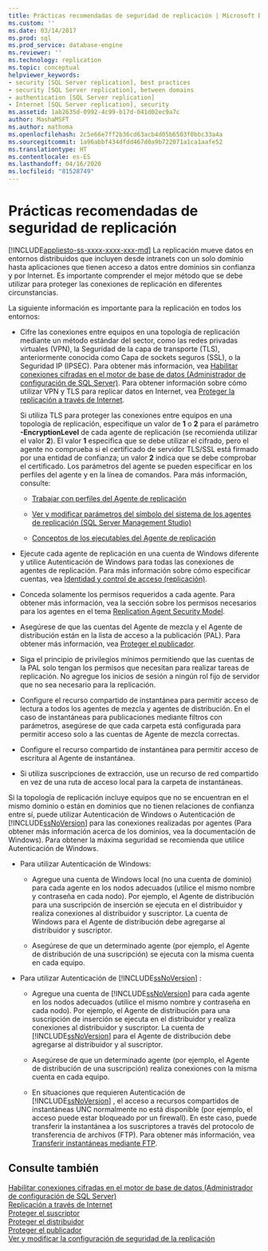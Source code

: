 ```yaml
---
title: Prácticas recomendadas de seguridad de replicación | Microsoft Docs
ms.custom: ''
ms.date: 03/14/2017
ms.prod: sql
ms.prod_service: database-engine
ms.reviewer: ''
ms.technology: replication
ms.topic: conceptual
helpviewer_keywords:
- security [SQL Server replication], best practices
- security [SQL Server replication], between domains
- authentication [SQL Server replication]
- Internet [SQL Server replication], security
ms.assetid: 1ab2635d-0992-4c99-b17d-041d02ec9a7c
author: MashaMSFT
ms.author: mathoma
ms.openlocfilehash: 2c5e66e7ff2b36cd63acb4d05b6503f0bbc33a4a
ms.sourcegitcommit: 1a96abbf434dfdd467d0a9b722071a1ca1aafe52
ms.translationtype: HT
ms.contentlocale: es-ES
ms.lasthandoff: 04/16/2020
ms.locfileid: "81528749"
---
```

# <a name="replication-security-best-practices"></a>Prácticas recomendadas de seguridad de replicación
[!INCLUDE[appliesto-ss-xxxx-xxxx-xxx-md](../../../includes/appliesto-ss-xxxx-xxxx-xxx-md.md)]
  La replicación mueve datos en entornos distribuidos que incluyen desde intranets con un solo dominio hasta aplicaciones que tienen acceso a datos entre dominios sin confianza y por Internet. Es importante comprender el mejor método que se debe utilizar para proteger las conexiones de replicación en diferentes circunstancias.  
  
 La siguiente información es importante para la replicación en todos los entornos:  
  
-   Cifre las conexiones entre equipos en una topología de replicación mediante un método estándar del sector, como las redes privadas virtuales (VPN), la Seguridad de la capa de transporte (TLS), anteriormente conocida como Capa de sockets seguros (SSL), o la Seguridad IP (IPSEC). Para obtener más información, vea [Habilitar conexiones cifradas en el motor de base de datos &#40;Administrador de configuración de SQL Server&#41;](../../../database-engine/configure-windows/enable-encrypted-connections-to-the-database-engine.md). Para obtener información sobre cómo utilizar VPN y TLS para replicar datos en Internet, vea [Proteger la replicación a través de Internet](../../../relational-databases/replication/security/securing-replication-over-the-internet.md).  
  
     Si utiliza TLS para proteger las conexiones entre equipos en una topología de replicación, especifique un valor de **1** o **2** para el parámetro **-EncryptionLevel** de cada agente de replicación (se recomienda utilizar el valor **2**). El valor **1** especifica que se debe utilizar el cifrado, pero el agente no comprueba si el certificado de servidor TLS/SSL está firmado por una entidad de confianza; un valor **2** indica que se debe comprobar el certificado. Los parámetros del agente se pueden especificar en los perfiles del agente y en la línea de comandos. Para más información, consulte:  
  
    -   [Trabajar con perfiles del Agente de replicación](../../../relational-databases/replication/agents/work-with-replication-agent-profiles.md)  
  
    -   [Ver y modificar parámetros del símbolo del sistema de los agentes de replicación &#40;SQL Server Management Studio&#41;](../../../relational-databases/replication/agents/view-and-modify-replication-agent-command-prompt-parameters.md)  
  
    -   [Conceptos de los ejecutables del Agente de replicación](../../../relational-databases/replication/concepts/replication-agent-executables-concepts.md)  
  
-   Ejecute cada agente de replicación en una cuenta de Windows diferente y utilice Autenticación de Windows para todas las conexiones de agentes de replicación. Para más información sobre cómo especificar cuentas, vea [Identidad y control de acceso (replicación)](../../../relational-databases/replication/security/identity-and-access-control-replication.md).  
  
-   Conceda solamente los permisos requeridos a cada agente. Para obtener más información, vea la sección sobre los permisos necesarios para los agentes en el tema [Replication Agent Security Model](../../../relational-databases/replication/security/replication-agent-security-model.md).  
  
-   Asegúrese de que las cuentas del Agente de mezcla y el Agente de distribución están en la lista de acceso a la publicación (PAL). Para obtener más información, vea [Proteger el publicador](../../../relational-databases/replication/security/secure-the-publisher.md).  
  
-   Siga el principio de privilegios mínimos permitiendo que las cuentas de la PAL solo tengan los permisos que necesitan para realizar tareas de replicación. No agregue los inicios de sesión a ningún rol fijo de servidor que no sea necesario para la replicación.  
  
-   Configure el recurso compartido de instantánea para permitir acceso de lectura a todos los agentes de mezcla y agentes de distribución. En el caso de instantáneas para publicaciones mediante filtros con parámetros, asegúrese de que cada carpeta está configurada para permitir acceso solo a las cuentas de Agente de mezcla correctas.  
  
-   Configure el recurso compartido de instantánea para permitir acceso de escritura al Agente de instantánea.  
  
-   Si utiliza suscripciones de extracción, use un recurso de red compartido en vez de una ruta de acceso local para la carpeta de instantáneas.  
  
 Si la topología de replicación incluye equipos que no se encuentran en el mismo dominio o están en dominios que no tienen relaciones de confianza entre sí, puede utilizar Autenticación de Windows o Autenticación de [!INCLUDE[ssNoVersion](../../../includes/ssnoversion-md.md)] para las conexiones realizadas por agentes (Para obtener más información acerca de los dominios, vea la documentación de Windows). Para obtener la máxima seguridad se recomienda que utilice Autenticación de Windows.  
  
-   Para utilizar Autenticación de Windows:  
  
    -   Agregue una cuenta de Windows local (no una cuenta de dominio) para cada agente en los nodos adecuados (utilice el mismo nombre y contraseña en cada nodo). Por ejemplo, el Agente de distribución para una suscripción de inserción se ejecuta en el distribuidor y realiza conexiones al distribuidor y suscriptor. La cuenta de Windows para el Agente de distribución debe agregarse al distribuidor y suscriptor.  
  
    -   Asegúrese de que un determinado agente (por ejemplo, el Agente de distribución de una suscripción) se ejecuta con la misma cuenta en cada equipo.  
  
-   Para utilizar Autenticación de [!INCLUDE[ssNoVersion](../../../includes/ssnoversion-md.md)] :  
  
    -   Agregue una cuenta de [!INCLUDE[ssNoVersion](../../../includes/ssnoversion-md.md)] para cada agente en los nodos adecuados (utilice el mismo nombre y contraseña en cada nodo). Por ejemplo, el Agente de distribución para una suscripción de inserción se ejecuta en el distribuidor y realiza conexiones al distribuidor y suscriptor. La cuenta de [!INCLUDE[ssNoVersion](../../../includes/ssnoversion-md.md)] para el Agente de distribución debe agregarse al distribuidor y al suscriptor.  
  
    -   Asegúrese de que un determinado agente (por ejemplo, el Agente de distribución de una suscripción) realiza conexiones con la misma cuenta en cada equipo.  
  
    -   En situaciones que requieren Autenticación de [!INCLUDE[ssNoVersion](../../../includes/ssnoversion-md.md)] , el acceso a recursos compartidos de instantáneas UNC normalmente no está disponible (por ejemplo, el acceso puede estar bloqueado por un firewall). En este caso, puede transferir la instantánea a los suscriptores a través del protocolo de transferencia de archivos (FTP). Para obtener más información, vea [Transferir instantáneas mediante FTP](../../../relational-databases/replication//publish/deliver-a-snapshot-through-ftp.md).  
  
## <a name="see-also"></a>Consulte también  
 [Habilitar conexiones cifradas en el motor de base de datos &#40;Administrador de configuración de SQL Server&#41;](../../../database-engine/configure-windows/enable-encrypted-connections-to-the-database-engine.md)   
 [Replicación a través de Internet](../../../relational-databases/replication/replication-over-the-internet.md)   
 [Proteger el suscriptor](../../../relational-databases/replication/security/secure-the-subscriber.md)   
 [Proteger el distribuidor](../../../relational-databases/replication/security/secure-the-distributor.md)   
 [Proteger el publicador](../../../relational-databases/replication/security/secure-the-publisher.md)   
 [Ver y modificar la configuración de seguridad de la replicación](../../../relational-databases/replication/security/view-and-modify-replication-security-settings.md)  
  
  
